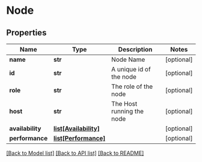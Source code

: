 # Node

## Properties
Name | Type | Description | Notes
------------ | ------------- | ------------- | -------------
**name** | **str** | Node Name | [optional] 
**id** | **str** | A unique id of the node | [optional] 
**role** | **str** | The role of the node | [optional] 
**host** | **str** | The Host running the node | [optional] 
**availability** | [**list[Availability]**](Availability.md) |  | [optional] 
**performance** | [**list[Performance]**](Performance.md) |  | [optional] 

[[Back to Model list]](../README.md#documentation-for-models) [[Back to API list]](../README.md#documentation-for-api-endpoints) [[Back to README]](../README.md)


